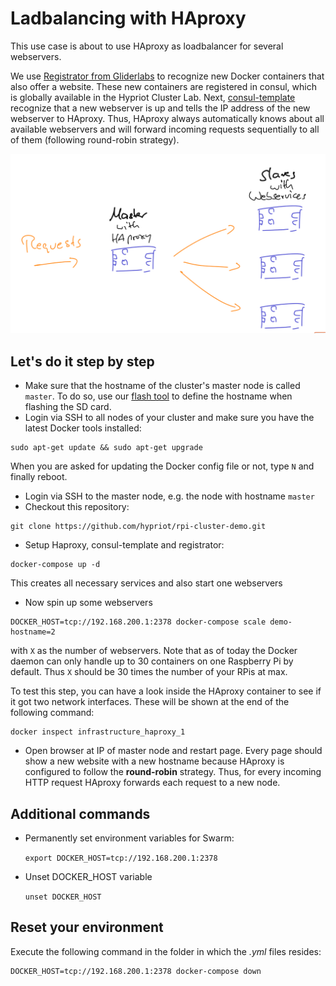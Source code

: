 Ladbalancing with HAproxy
==========================

This use case is about to use HAproxy as loadbalancer for several webservers.

We use [Registrator from Gliderlabs](https://github.com/gliderlabs/registrator) to recognize new Docker containers that also offer a website. These new containers are registered in consul, which is globally available in the Hypriot Cluster Lab. Next, [consul-template](https://github.com/hashicorp/consul-template) recognize that a new webserver is up and tells the IP address of the new webserver to HAproxy.
Thus, HAproxy always automatically knows about all available webservers and will forward incoming requests sequentially to all of them (following round-robin strategy).

![sketch](sketch_loadbalancer_demo.png)

Let's do it step by step
------------------------

- Make sure that the hostname of the cluster's master node is called `master`. To do so, use our [flash tool](https://github.com/hypriot/flash) to define the hostname when flashing the SD card.
- Login via SSH to all nodes of your cluster and make sure you have the latest Docker tools installed:
```
sudo apt-get update && sudo apt-get upgrade 
```
When you are asked for updating the Docker config file or not, type `N` and finally reboot.

- Login via SSH to the master node, e.g. the node with hostname `master`
- Checkout this repository:

```
git clone https://github.com/hypriot/rpi-cluster-demo.git
```

- Setup Haproxy, consul-template and registrator:

```
docker-compose up -d
```

This creates all necessary services and also start one webservers 

- Now spin up some webservers 
 
```
DOCKER_HOST=tcp://192.168.200.1:2378 docker-compose scale demo-hostname=2
```

with `X` as the number of webservers. Note that as of today the Docker daemon can only handle up to 30 containers on one Raspberry Pi by default. Thus `X` should be 30 times the number of your RPis at max.

To test this step, you can have a look inside the HAproxy container to see if it got two network interfaces. These will be shown at the end of the following command:

```
docker inspect infrastructure_haproxy_1
```

- Open browser at IP of master node and restart page. Every page should show a new website with a new hostname because HAproxy is configured to follow the **round-robin** strategy. Thus, for every incoming HTTP request HAproxy forwards each request to a new node.


Additional commands
--------------------
- Permanently set environment variables for Swarm:

  `export DOCKER_HOST=tcp://192.168.200.1:2378`

- Unset DOCKER_HOST variable

  `unset DOCKER_HOST`


Reset your environment
----------------------

Execute the following command in the folder in which the *.yml* files resides:
```
DOCKER_HOST=tcp://192.168.200.1:2378 docker-compose down
```

